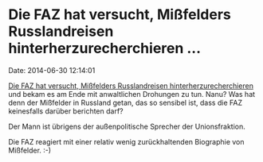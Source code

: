 Die FAZ hat versucht, Mißfelders Russlandreisen hinterherzurecherchieren \...
=============================================================================

Date: 2014-06-30 12:14:01

[Die FAZ hat versucht, Mißfelders Russlandreisen
hinterherzurecherchieren](http://www.faz.net/-gpf-7qz3p) und bekam es am
Ende mit anwaltlichen Drohungen zu tun. Nanu? Was hat denn der Mißfelder
in Russland getan, das so sensibel ist, dass die FAZ keinesfalls darüber
berichten darf?

Der Mann ist übrigens der außenpolitische Sprecher der Unionsfraktion.

Die FAZ reagiert mit einer relativ wenig zurückhaltenden Biographie von
Mißfelder. :-)
